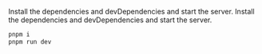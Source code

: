 Install the dependencies and devDependencies and start the server.
Install the dependencies and devDependencies and start the server.

```sh
pnpm i
pnpm run dev
```
